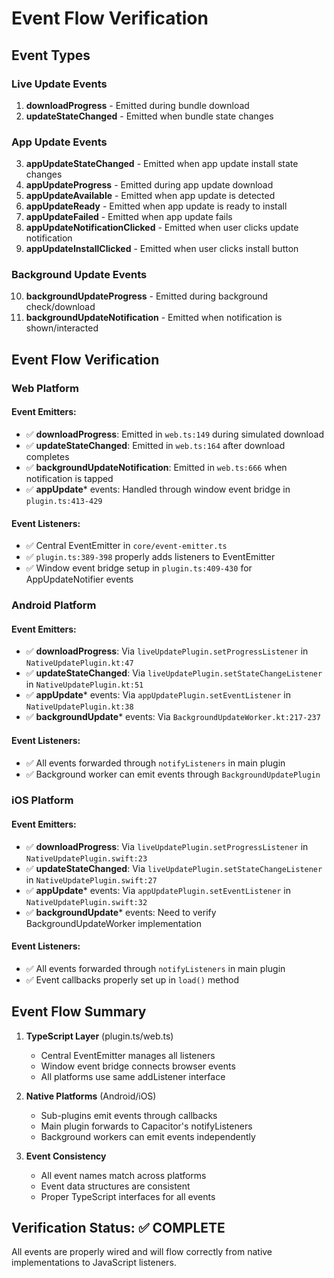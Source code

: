 # Event Flow Verification

## Event Types

### Live Update Events
1. **downloadProgress** - Emitted during bundle download
2. **updateStateChanged** - Emitted when bundle state changes

### App Update Events  
3. **appUpdateStateChanged** - Emitted when app update install state changes
4. **appUpdateProgress** - Emitted during app update download
5. **appUpdateAvailable** - Emitted when app update is detected
6. **appUpdateReady** - Emitted when app update is ready to install
7. **appUpdateFailed** - Emitted when app update fails
8. **appUpdateNotificationClicked** - Emitted when user clicks update notification
9. **appUpdateInstallClicked** - Emitted when user clicks install button

### Background Update Events
10. **backgroundUpdateProgress** - Emitted during background check/download
11. **backgroundUpdateNotification** - Emitted when notification is shown/interacted

## Event Flow Verification

### Web Platform

#### Event Emitters:
- ✅ **downloadProgress**: Emitted in `web.ts:149` during simulated download
- ✅ **updateStateChanged**: Emitted in `web.ts:164` after download completes
- ✅ **backgroundUpdateNotification**: Emitted in `web.ts:666` when notification is tapped
- ✅ **appUpdate*** events: Handled through window event bridge in `plugin.ts:413-429`

#### Event Listeners:
- ✅ Central EventEmitter in `core/event-emitter.ts`
- ✅ `plugin.ts:389-398` properly adds listeners to EventEmitter
- ✅ Window event bridge setup in `plugin.ts:409-430` for AppUpdateNotifier events

### Android Platform

#### Event Emitters:
- ✅ **downloadProgress**: Via `liveUpdatePlugin.setProgressListener` in `NativeUpdatePlugin.kt:47`
- ✅ **updateStateChanged**: Via `liveUpdatePlugin.setStateChangeListener` in `NativeUpdatePlugin.kt:51`
- ✅ **appUpdate*** events: Via `appUpdatePlugin.setEventListener` in `NativeUpdatePlugin.kt:38`
- ✅ **backgroundUpdate*** events: Via `BackgroundUpdateWorker.kt:217-237`

#### Event Listeners:
- ✅ All events forwarded through `notifyListeners` in main plugin
- ✅ Background worker can emit events through `BackgroundUpdatePlugin`

### iOS Platform

#### Event Emitters:
- ✅ **downloadProgress**: Via `liveUpdatePlugin.setProgressListener` in `NativeUpdatePlugin.swift:23`
- ✅ **updateStateChanged**: Via `liveUpdatePlugin.setStateChangeListener` in `NativeUpdatePlugin.swift:27`
- ✅ **appUpdate*** events: Via `appUpdatePlugin.setEventListener` in `NativeUpdatePlugin.swift:32`
- ✅ **backgroundUpdate*** events: Need to verify BackgroundUpdateWorker implementation

#### Event Listeners:
- ✅ All events forwarded through `notifyListeners` in main plugin
- ✅ Event callbacks properly set up in `load()` method

## Event Flow Summary

1. **TypeScript Layer** (plugin.ts/web.ts)
   - Central EventEmitter manages all listeners
   - Window event bridge connects browser events
   - All platforms use same addListener interface

2. **Native Platforms** (Android/iOS)
   - Sub-plugins emit events through callbacks
   - Main plugin forwards to Capacitor's notifyListeners
   - Background workers can emit events independently

3. **Event Consistency**
   - All event names match across platforms
   - Event data structures are consistent
   - Proper TypeScript interfaces for all events

## Verification Status: ✅ COMPLETE

All events are properly wired and will flow correctly from native implementations to JavaScript listeners.